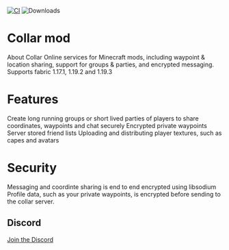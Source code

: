 [![CI](https://github.com/CaptainRexPL/collar-mod/actions/workflows/ci.yaml/badge.svg)](https://github.com/CaptainRexPL/collar-mod/actions/workflows/ci.yaml)
<img src="https://img.shields.io/github/downloads/CaptainRexPL/collar-mod/total" alt="Downloads">
# Collar mod  
About Collar
Online services for Minecraft mods, including waypoint & location sharing, support for groups & parties, and encrypted messaging. Supports fabric 1.17.1, 1.19.2 and 1.19.3

# Features
Create long running groups or short lived parties of players to share coordinates, waypoints and chat securely
Encrypted private waypoints
Server stored friend lists
Uploading and distributing player textures, such as capes and avatars
# Security
Messaging and coordinte sharing is end to end encrypted using libsodium
Profile data, such as your private waypoints, is encrypted before sending to the collar server.

## Discord
[Join the Discord](https://discord.gg/EG2e9dkPBf)

